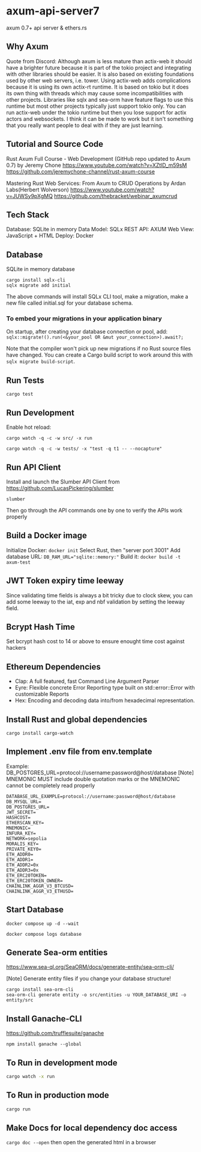 # axum-api-server7

axum 0.7+ api server &amp; ethers.rs

## Why Axum

Quote from Discord: Although axum is less mature than actix-web it should have a brighter future because it is part of the tokio project and integrating with other libraries should be easier. It is also based on existing foundations used by other web servers, i.e. tower.
Using actix-web adds complications because it is using its own actix-rt runtime. It is based on tokio but it does its own thing with threads which may cause some incompatibilities with other projects. Libraries like sqlx and sea-orm have feature flags to use this runtime but most other projects typically just support tokio only. You can run actix-web under the tokio runtime but then you lose support for actix actors and websockets. I think it can be made to work but it isn't something that you really want people to deal with if they are just learning.

## Tutorial and Source Code

Rust Axum Full Course - Web Development (GitHub repo updated to Axum 0.7) by Jeremy Chone
https://www.youtube.com/watch?v=XZtlD_m59sM
https://github.com/jeremychone-channel/rust-axum-course

Mastering Rust Web Services: From Axum to CRUD Operations by Ardan Labs(Herbert Wolverson)
https://www.youtube.com/watch?v=JUWSy9pXgMQ
https://github.com/thebracket/webinar_axumcrud

## Tech Stack

Database: SQLite in memory
Data Model: SQLx
REST API: AXUM
Web View: JavaScript + HTML
Deploy: Docker

## Database

SQLite in memory database

```
cargo install sqlx-cli
sqlx migrate add initial
```

The above commands will install SQLx CLI tool, make a migration, make a new file called <timestamp>initial.sql for your database schema.

### To embed your migrations in your application binary

On startup, after creating your database connection or pool, add:
`sqlx::migrate!().run(<&your_pool OR &mut your_connection>).await?;`

Note that the compiler won't pick up new migrations if no Rust source files have changed.
You can create a Cargo build script to work around this with `sqlx migrate build-script`.

## Run Tests

```
cargo test
```

## Run Development

Enable hot reload:

```
cargo watch -q -c -w src/ -x run

cargo watch -q -c -w tests/ -x "test -q t1 -- --nocapture"
```

## Run API Client

Install and launch the Slumber API Client from https://github.com/LucasPickering/slumber

```
slumber
```

Then go through the API commands one by one to verify the APIs work properly

## Build a Docker image

Initialize Docker: `docker init`
Select Rust, then "server port 3001"
Add database URL: `DB_RAM_URL="sqlite::memory:"`
Build it: `docker build -t axum-test`

## JWT Token expiry time leeway

Since validating time fields is always a bit tricky due to clock skew, you can add some leeway to the iat, exp and nbf validation by setting the leeway field.

## Bcrypt Hash Time

Set bcrypt hash cost to 14 or above to ensure enought time cost against hackers

## Ethereum Dependencies

- Clap: A full featured, fast Command Line Argument Parser
- Eyre: Flexible concrete Error Reporting type built on std::error::Error with customizable Reports
- Hex: Encoding and decoding data into/from hexadecimal representation.

## Install Rust and global dependencies

`cargo install cargo-watch`

## Implement .env file from env.template

Example:
DB_POSTGRES_URL=protocol://username:password@host/database
[Note] MNEMONIC MUST include double quotation marks or the MNEMONIC cannot be completely read properly

```
DATABASE_URL_EXAMPLE=protocol://username:password@host/database
DB_MYSQL_URL=
DB_POSTGRES_URL=
JWT_SECRET=
HASHCOST=
ETHERSCAN_KEY=
MNEMONIC=
INFURA_KEY=
NETWORK=sepolia
MORALIS_KEY=
PRIVATE_KEY0=
ETH_ADDR0=
ETH_ADDR1=
ETH_ADDR2=0x
ETH_ADDR3=0x
ETH_ERC20TOKEN=
ETH_ERC20TOKEN_OWNER=
CHAINLINK_AGGR_V3_BTCUSD=
CHAINLINK_AGGR_V3_ETHUSD=
```

## Start Database

```
docker compose up -d --wait

docker compose logs database
```

## Generate Sea-orm entities

https://www.sea-ql.org/SeaORM/docs/generate-entity/sea-orm-cli/

[Note] Generate entity files if you change your database structure!

```
cargo install sea-orm-cli
sea-orm-cli generate entity -o src/entities -u YOUR_DATABASE_URI -o entity/src
```

## Install Ganache-CLI

https://github.com/trufflesuite/ganache

```
npm install ganache --global
```

## To Run in development mode

```bash
cargo watch -x run
```

## To Run in production mode

```bash
cargo run
```

## Make Docs for local dependency doc access

`cargo doc --open`
then open the generated html in a browser

